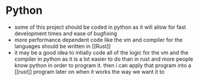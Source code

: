 # Python

- some of this project should be coded in python as it will allow for fast development times and ease of bugfixing
- more performance dependent code like the vm and compiler for the languages should be written in [[Rust]] 
- it may be a good idea to intially code all of the logic for the vm and the compiler in python as it is a lot easier to do than in rust and more people know python in order to program it. then i can apply that program into a [[rust]] program later on when it works the way we want it to

